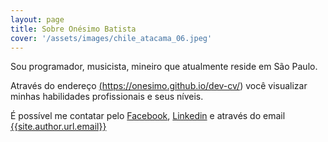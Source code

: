 ```yaml
---
layout: page
title: Sobre Onésimo Batista
cover: '/assets/images/chile_atacama_06.jpeg'
---
```


Sou programador, musicista, mineiro que atualmente reside em São Paulo.

Através do endereço <a href="https://onesimo.github.io/dev-cv/">(https://onesimo.github.io/dev-cv/)</a> você visualizar minhas habilidades profissionais e seus níveis.

É possível me contatar pelo [Facebook]({{site.author.url.facebook}}), [Linkedin]({{site.author.url.linkedin}}) e através do email <a href="mailto:{{site.author.url.email}}">{{site.author.url.email}}</a>
